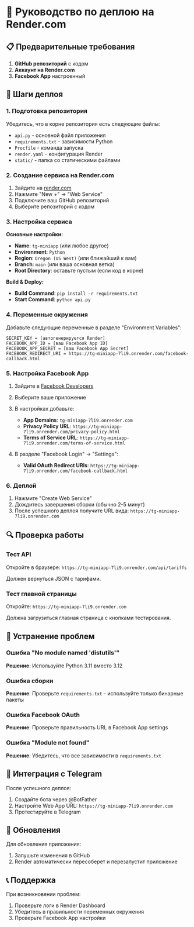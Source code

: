 # 🚀 Руководство по деплою на Render.com

## 📋 Предварительные требования

1. **GitHub репозиторий** с кодом
2. **Аккаунт на Render.com**
3. **Facebook App** настроенный

## 🔧 Шаги деплоя

### 1. Подготовка репозитория

Убедитесь, что в корне репозитория есть следующие файлы:
- `api.py` - основной файл приложения
- `requirements.txt` - зависимости Python
- `Procfile` - команда запуска
- `render.yaml` - конфигурация Render
- `static/` - папка со статическими файлами

### 2. Создание сервиса на Render.com

1. Зайдите на [render.com](https://render.com)
2. Нажмите "New +" → "Web Service"
3. Подключите ваш GitHub репозиторий
4. Выберите репозиторий с кодом

### 3. Настройка сервиса

**Основные настройки:**
- **Name**: `tg-miniapp` (или любое другое)
- **Environment**: `Python`
- **Region**: `Oregon (US West)` (или ближайший к вам)
- **Branch**: `main` (или ваша основная ветка)
- **Root Directory**: оставьте пустым (если код в корне)

**Build & Deploy:**
- **Build Command**: `pip install -r requirements.txt`
- **Start Command**: `python api.py`

### 4. Переменные окружения

Добавьте следующие переменные в разделе "Environment Variables":

```
SECRET_KEY = [автогенерируется Render]
FACEBOOK_APP_ID = [ваш Facebook App ID]
FACEBOOK_APP_SECRET = [ваш Facebook App Secret]
FACEBOOK_REDIRECT_URI = https://tg-miniapp-7li9.onrender.com/facebook-callback.html
```

### 5. Настройка Facebook App

1. Зайдите в [Facebook Developers](https://developers.facebook.com)
2. Выберите ваше приложение
3. В настройках добавьте:
   - **App Domains**: `tg-miniapp-7li9.onrender.com`
   - **Privacy Policy URL**: `https://tg-miniapp-7li9.onrender.com/privacy-policy.html`
   - **Terms of Service URL**: `https://tg-miniapp-7li9.onrender.com/terms-of-service.html`

4. В разделе "Facebook Login" → "Settings":
   - **Valid OAuth Redirect URIs**: `https://tg-miniapp-7li9.onrender.com/facebook-callback.html`

### 6. Деплой

1. Нажмите "Create Web Service"
2. Дождитесь завершения сборки (обычно 2-5 минут)
3. После успешного деплоя получите URL вида: `https://tg-miniapp-7li9.onrender.com`

## 🔍 Проверка работы

### Тест API
Откройте в браузере: `https://tg-miniapp-7li9.onrender.com/api/tariffs`

Должен вернуться JSON с тарифами.

### Тест главной страницы
Откройте: `https://tg-miniapp-7li9.onrender.com`

Должна загрузиться главная страница с кнопками тестирования.

## 🐛 Устранение проблем

### Ошибка "No module named 'distutils'"
**Решение**: Используйте Python 3.11 вместо 3.12

### Ошибка сборки
**Решение**: Проверьте `requirements.txt` - используйте только бинарные пакеты

### Ошибка Facebook OAuth
**Решение**: Проверьте правильность URL в Facebook App settings

### Ошибка "Module not found"
**Решение**: Убедитесь, что все зависимости в `requirements.txt`

## 📱 Интеграция с Telegram

После успешного деплоя:

1. Создайте бота через @BotFather
2. Настройте Web App URL: `https://tg-miniapp-7li9.onrender.com`
3. Протестируйте в Telegram

## 🔄 Обновления

Для обновления приложения:
1. Запушьте изменения в GitHub
2. Render автоматически пересоберет и перезапустит приложение

## 📞 Поддержка

При возникновении проблем:
1. Проверьте логи в Render Dashboard
2. Убедитесь в правильности переменных окружения
3. Проверьте Facebook App настройки 